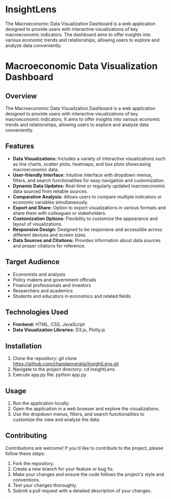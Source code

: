 # InsightLens
The Macroeconomic Data Visualization Dashboard is a web application designed to provide users with interactive visualizations of key macroeconomic indicators. The dashboard aims to offer insights into various economic trends and relationships, allowing users to explore and analyze data conveniently.

# Macroeconomic Data Visualization Dashboard

## Overview
The Macroeconomic Data Visualization Dashboard is a web application designed to provide users with interactive visualizations of key macroeconomic indicators. It aims to offer insights into various economic trends and relationships, allowing users to explore and analyze data conveniently.

## Features
- **Data Visualizations:** Includes a variety of interactive visualizations such as line charts, scatter plots, heatmaps, and box plots showcasing macroeconomic data.
- **User-friendly Interface:** Intuitive interface with dropdown menus, filters, and search functionalities for easy navigation and customization.
- **Dynamic Data Updates:** Real-time or regularly updated macroeconomic data sourced from reliable sources.
- **Comparative Analysis:** Allows users to compare multiple indicators or economic variables simultaneously.
- **Export and Share:** Option to export visualizations in various formats and share them with colleagues or stakeholders.
- **Customization Options:** Flexibility to customize the appearance and layout of visualizations.
- **Responsive Design:** Designed to be responsive and accessible across different devices and screen sizes.
- **Data Sources and Citations:** Provides information about data sources and proper citations for reference.

## Target Audience
- Economists and analysts
- Policy makers and government officials
- Financial professionals and investors
- Researchers and academics
- Students and educators in economics and related fields

## Technologies Used
- **Frontend:** HTML, CSS, JavaScript
- **Data Visualization Libraries:** D3.js, Plotly.js

## Installation
1. Clone the repository:
git clone https://github.com/chandanneralgi/InsightLens.git
2. Navigate to the project directory:
cd InsightLens
3. Execute app.py file:
python app.py

## Usage
1. Run the application locally:
2. Open the application in a web browser and explore the visualizations.
3. Use the dropdown menus, filters, and search functionalities to customize the view and analyze the data.

## Contributing
Contributions are welcome! If you'd like to contribute to the project, please follow these steps:
1. Fork the repository.
2. Create a new branch for your feature or bug fix.
3. Make your changes and ensure the code follows the project's style and conventions.
4. Test your changes thoroughly.
5. Submit a pull request with a detailed description of your changes.
